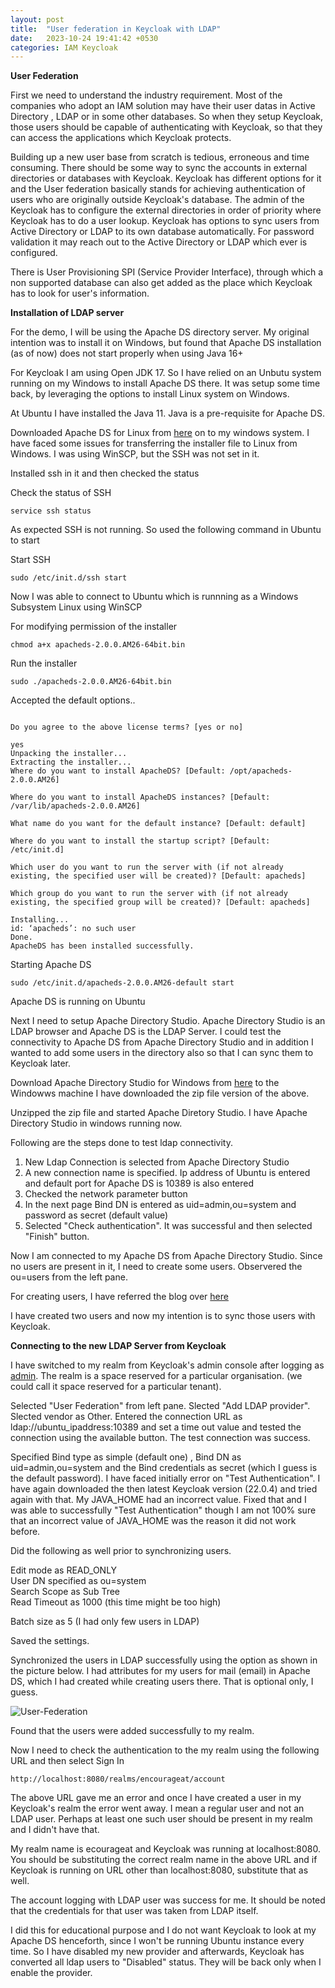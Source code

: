 ```yaml
---
layout: post
title:  "User federation in Keycloak with LDAP"
date:   2023-10-24 19:41:42 +0530
categories: IAM Keycloak
---
```


**User Federation**

First we need to understand the industry requirement. Most of the companies who adopt
an IAM solution may have their user datas in Active Directory , LDAP or in some other databases. So when they setup Keycloak, those users should be capable of authenticating with Keycloak, so that they can access the applications which Keycloak protects.

Building up a new user base from scratch is tedious, erroneous and time consuming. There should be some way to sync the accounts in external directories or databases with Keycloak. Keycloak has different options for it and the User federation basically stands for achieving authentication of users who are originally outside Keycloak's database. The admin of the Keycloak has to configure the external directories in order of priority where Keycloak has to do a user lookup. Keycloak has options to sync users from Active Directory or LDAP to its own database automatically. For password validation it may reach out to the Active Directory or LDAP which ever is configured.

There is User Provisioning SPI (Service Provider Interface), through which a non supported database can also get added as the place which Keycloak has to look for user's information. 

**Installation of LDAP server**

For the demo, I will be using the Apache DS directory server. My original intention was to install it on Windows, but found that Apache DS installation (as of now) does not start properly when using Java 16+

For Keycloak I am using Open JDK 17. So I have relied on an Unbutu system running on my Windows to install Apache DS there. It was setup some time back, by leveraging the options to install Linux system on Windows.

At Ubuntu I have installed the Java 11. Java is a pre-requisite for Apache DS.

Downloaded Apache DS for Linux from [here](https://directory.apache.org/apacheds/download/download-linux-bin.html) on to my windows system.
I have faced some issues for transferring the installer file to Linux from Windows. I was using WinSCP, but the SSH was not set in it.

Installed ssh in it and then checked the status

Check the status of SSH
```
service ssh status
```
As expected SSH is not running. So used the following command in Ubuntu to start

Start SSH

```
sudo /etc/init.d/ssh start
```
Now I was able to connect to Ubuntu which is runnning as a Windows Subsystem Linux using WinSCP

For modifying permission of the installer   

```
chmod a+x apacheds-2.0.0.AM26-64bit.bin
```

Run the installer
```
sudo ./apacheds-2.0.0.AM26-64bit.bin
```
Accepted the default options..
```

Do you agree to the above license terms? [yes or no]

yes
Unpacking the installer...
Extracting the installer...
Where do you want to install ApacheDS? [Default: /opt/apacheds-2.0.0.AM26]

Where do you want to install ApacheDS instances? [Default: /var/lib/apacheds-2.0.0.AM26]

What name do you want for the default instance? [Default: default]

Where do you want to install the startup script? [Default: /etc/init.d]

Which user do you want to run the server with (if not already existing, the specified user will be created)? [Default: apacheds]

Which group do you want to run the server with (if not already existing, the specified group will be created)? [Default: apacheds]

Installing...
id: ‘apacheds’: no such user
Done.
ApacheDS has been installed successfully.
```

Starting Apache DS
```
sudo /etc/init.d/apacheds-2.0.0.AM26-default start
```
Apache DS is running on Ubuntu

Next I need to setup Apache Directory Studio. Apache Directory Studio is an LDAP browser and Apache DS is the LDAP Server. I could test the connectivity to Apache DS from Apache Directory Studio and in addition I wanted to add some users in the directory also so that I can sync them to Keycloak later.

Download Apache Directory Studio for Windows from [here](https://directory.apache.org/studio/download/download-windows.html) to the Windowws machine
I have downloaded the zip file version of the above.

Unzipped the zip file and started Apache Diretory Studio. I have Apache Directory Studio in windows running now. 


Following are the steps done to test ldap connectivity.
  
1. New Ldap Connection is selected from Apache Directory Studio
2. A new connection name is specified. Ip address of Ubuntu is entered and default port for Apache DS is  10389 is also entered
3. Checked the network parameter button
4. In the next page Bind DN is entered as uid=admin,ou=system and password as secret (default value) 
5. Selected "Check authentication". It was successful and then selected "Finish" button. 

Now I am connected to my Apache DS from Apache Directory Studio. Since no users are present in it, I need to create some users. Observered the ou=users from the left pane.

For creating users, I have referred the blog over [here](http://opendesignarch.blogspot.com/2012/12/adding-new-user-to-apacheds-using.html)

I have created two users and now my intention is to sync those users with Keycloak.

**Connecting to the new LDAP Server from Keycloak**

I have switched to my realm from Keycloak's admin console after logging as [admin](http://localhost:8080/admin). The realm is a space reserved for a particular organisation. (we could call it space reserved for a particular tenant).

Selected "User Federation" from left pane. Slected "Add LDAP provider". Slected vendor as Other. Entered the connection URL as ldap://ubuntu_ipaddress:10389 and set a time out value and tested the connection using the available button. The test connection was success.

Specified Bind type as simple (default one) , Bind DN as uid=admin,ou=system and the Bind credentials as secret (which I guess is the default password). I have faced initially error on "Test Authentication". I have again downloaded the then latest Keycloak version (22.0.4) and tried again with that. My JAVA_HOME had an incorrect value. Fixed that and I was able to successfully "Test Authentication" though I am not 100% sure that an incorrect value of JAVA_HOME was the reason it did not work before.

Did the following as well prior to synchronizing users. 

Edit mode as READ_ONLY  
User DN specified as ou=system  
Search Scope as Sub Tree  
Read Timeout as 1000 (this time might be too high)  

Batch size as 5 (I had only few users in LDAP)

Saved the settings.

Synchronized the users in LDAP successfully using the option as shown in the picture below. I had attributes for my users for mail (email) in Apache DS, which I had created while creating users there. That is optional only, I guess.

![User-Federation](../../../../../iam/keycloak/userfedn.png)

Found that the users were added successfully to my realm.

Now I need to check the authentication to the my realm using the following URL and then select Sign In
```
http://localhost:8080/realms/encourageat/account
```
The above URL gave me an error and once I have created a user in my Keycloak's realm  the error went away. I mean a regular user and not an LDAP user. Perhaps at least one such user should be present in my realm and I didn't have that.

My realm name is ecourageat and Keycloak was running at localhost:8080. You should be substituting the correct realm name in the above URL and if Keycloak is running on URL other than localhost:8080, substitute that as well.

The account logging with LDAP user was success for me. It should be noted that the credentials for that user was taken from LDAP itself. 

I did this for educational purpose and I do not want Keycloak to look at my Apache DS henceforth, since I won't be running Ubuntu instance every time. So I have disabled my new provider and afterwards, Keycloak has converted all ldap users to "Disabled" status. They will be back only when I enable the provider.

<!---
Reference:   
https://medium.com/keycloak/apache-ds-ldap-as-user-federation-in-keycloak-5978838d53c0
--->
